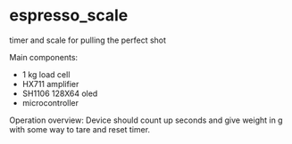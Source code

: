 # espresso_scale
timer and scale for pulling the perfect shot

Main components:
- 1 kg load cell
- HX711 amplifier
- SH1106 128X64 oled
- microcontroller

Operation overview:
Device should count up seconds and give weight in g with some way to tare and reset timer.
